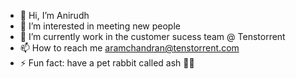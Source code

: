 - 👋 Hi, I’m Anirudh
- 👀 I’m interested in meeting new people 
- 🌱 I’m currently work in the customer sucess team @ Tenstorrent
- 📫 How to reach me aramchandran@tenstorrent.com
- ⚡ Fun fact: have a pet rabbit called ash 🐰🐇

<!---
anirudTT/anirudTT is a ✨ special ✨ repository because its `README.md` (this file) appears on your GitHub profile.
You can click the Preview link to take a look at your changes.
--->
